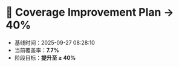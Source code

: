 # 🚀 Coverage Improvement Plan → 40%

- 基线时间：2025-09-27 08:28:10
- 当前覆盖率：**7.7%**
- 阶段目标：**提升至 ≥ 40%**